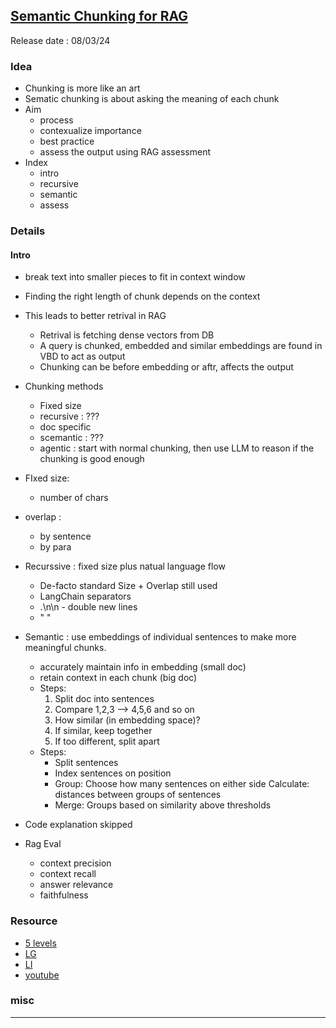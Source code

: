 ## [Semantic Chunking for RAG](https://youtu.be/dt1Iobn_Hw0)
Release date : 08/03/24
### Idea
- Chunking is more like an art
- Sematic chunking is about asking the meaning of each chunk
- Aim
    - process
    - contexualize importance
    - best practice
    - assess the output using RAG assessment
- Index
    - intro
    - recursive
    - semantic
    - assess

### Details
#### Intro
- break text into smaller pieces to fit in context window
- Finding the right length of chunk depends on the context 
- This leads to better retrival in RAG
    - Retrival is fetching dense vectors from DB
    - A query is chunked, embedded and similar embeddings are found in VBD to act as output
    - Chunking can be before embedding or aftr, affects the output
- Chunking methods
    - Fixed size
    - recursive : ???
    - doc specific
    - scemantic : ???
    - agentic : start with normal chunking, then use LLM to reason if the chunking is good enough
- FIxed size:
    - number of chars
- overlap : 
    - by sentence
    - by para
- Recurssive : fixed size plus natual language flow
    - De-facto standard Size + Overlap still used
    - LangChain separators
    - .\n\n - double new lines  
    - " "
- Semantic : use embeddings of individual sentences to make more meaningful chunks.
    - accurately maintain info in embedding (small doc)
    - retain context in each chunk (big doc)
    - Steps:
        1. Split doc into sentences
        2. Compare 1,2,3 --> 4,5,6 and so on
        3. How similar (in embedding space)?
        4. If similar, keep together
        5. If too different, split apart
    - Steps:
        - Split sentences
        - Index sentences on position
        - Group: Choose how many sentences on either side Calculate: distances between groups of sentences
        - Merge: Groups based on similarity above thresholds

- Code explanation skipped
- Rag Eval
    - context precision
    - context recall
    - answer relevance
    - faithfulness

### Resource
- [5 levels](https://github.com/FullStackRetrieval-com/RetrievalTutorials/blob/main/tutorials/LevelsOfTextSplitting/5_Levels_Of_Text_Splitting.ipynb)
- [LG](https://python.langchain.com/docs/modules/data_connection/document_transformers/semantic-chunker)
- [LI](https://docs.llamaindex.ai/en/stable/examples/node_parsers/semantic_chunking/)
- [youtube](https://www.youtube.com/watch?v=8OJC21T2SL4)

### misc
 
---
